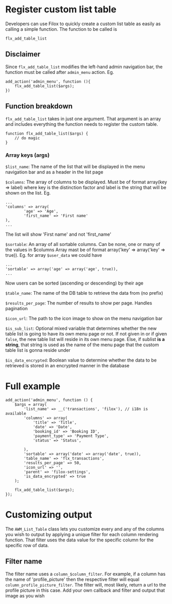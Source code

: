 # Register custom list table

Developers can use Filox to quickly create a custom list table as easily as calling a simple function. The function to be called is

```
flx_add_table_list
```

## Disclaimer

Since `flx_add_table_list` modifies the left-hand admin navigation bar, the function must be called after `admin_menu` action. Eg.

```
add_action('admin_menu', function (){
    flx_add_table_list($args);
})
```

## Function breakdown

`flx_add_table_list` takes in just one argument. That argument is an array and includes everything the function needs to register the custom table.

```
function flx_add_table_list($args) {
    // do magic
}
```

### Array keys (args)

`$list_name`: The name of the list that will be displayed in the menu navigation bar and as a header in the list page

`$columns`: The array of columns to be displayed. Must be of format array(key => label) where key is the distinction factor and label is the string that will be shown on the list. Eg.

```
...
'columns' => array(
        'age' => 'Age',
        'first_name' => 'First name'
),
...
```

The list will show 'First name' and not 'first_name'

`$sortable`: An array of all sortable columns. Can be none, one or many of the values in \$columns Array mast be of format array('key' => array('key' => true)). Eg. for array `$user_data` we could have

```
...
'sortable' => array('age' => array('age', true)),
...
```

Now users can be sorted (ascending or descending) by their age

`$table_name`: The name of the DB table to retrieve the data from (no prefix)

`$results_per_page`: The number of results to show per page. Handles pagination

`$icon_url`: The path to the icon image to show on the menu navigation bar

`$is_sub_list`: Optional mixed variable that determines whether the new table list is going to have its own menu page or not. If not given in or if given `false`, the new table list will reside in its own menu page. Else, if sublist **is a string**, that string is used as the name of the menu page that the custom table list is gonna reside under

`$is_data_encrypted`: Boolean value to determine whether the data to be retrieved is stored in an encrypted manner in the database

# Full example

```
add_action('admin_menu', function () {
    $args = array(
        'list_name' => __('transactions', 'filox'), // i18n is available
        'columns' => array(
            'title' => 'Title',
            'date' => 'Date',
            'booking_id' => 'Booking ID',
            'payment_type' => 'Payment Type',
            'status' => 'Status',

        ),
        'sortable' => array('date' => array('date', true)),
        'table_name' => 'flx_transactions',
        'results_per_page' => 50,
        'icon_url' => '',
        'parent' => 'filox-settings',
        'is_data_encrypted' => true
    );

    flx_add_table_list($args);
});
```

# Customizing output

The `AWM_List_Table` class lets you customize every and any of the columns you wish to output by applying a unique filter for each column rendering function. That filter uses the data value for the specific column for the specific row of data.

## Filter name

The filter name uses a `column_$column_filter`. For example, if a column has the name of 'profile_picture' then the respective filter will equal `column_profile_picture_filter`. The filter will, most likely, return a url to the profile picture in this case. Add your own callback and filter and output that image as you wish
